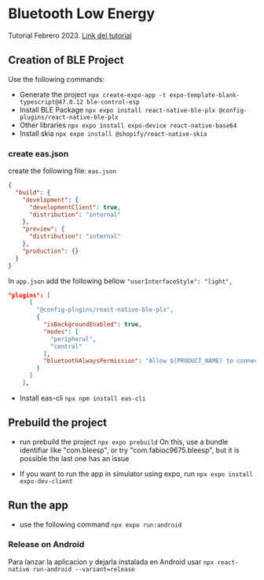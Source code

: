 # Bluetooth Low Energy

Tutorial Febrero 2023. [Link del tutorial](https://www.youtube.com/watch?v=UuHLPsjp6fM&t=958s)

## Creation of BLE Project

Use the following commands:

- Generate the project `npx create-expo-app -t expo-template-blank-typescript@47.0.12 ble-control-esp`
- Install BLE Package `npx expo install react-native-ble-plx @config-plugins/react-native-ble-plx`
- Other libraries `npx expo install expo-device react-native-base64`
- Install skia `npx expo install @shopify/react-native-skia`

### create eas.json

create the following file:
`eas.json`

```json
{
  "build": {
    "development": {
      "developmentClient": true,
      "distribution": "internal"
    },
    "preview": {
      "distribution": "internal"
    },
    "production": {}
  }
}
```

In `app.json` add the following bellow `"userInterfaceStyle": "light",`

```json
"plugins": [
      [
        "@config-plugins/react-native-ble-plx",
        {
          "isBackgroundEnabled": true,
          "modes": [
            "peripheral",
            "central"
          ],
          "bluetoothAlwaysPermission": "Allow $(PRODUCT_NAME) to connect to bluetooth devices"
        }
      ]
    ],
```

- Install eas-cli `npx npm install eas-cli`

## Prebuild the project

- run prebuild the project `npx expo prebuild`
  On this, use a bundle identifiar like "com.bleesp", or try "com.fabioc9675.bleesp", but it is possible the last one has an issue

- If you want to run the app in simulator using expo, run `npx expo install expo-dev-client`

## Run the app

- use the following command `npx expo run:android`

### Release on Android

Para lanzar la aplicacion y dejarla instalada en Android usar `npx react-native run-android --variant=release`
